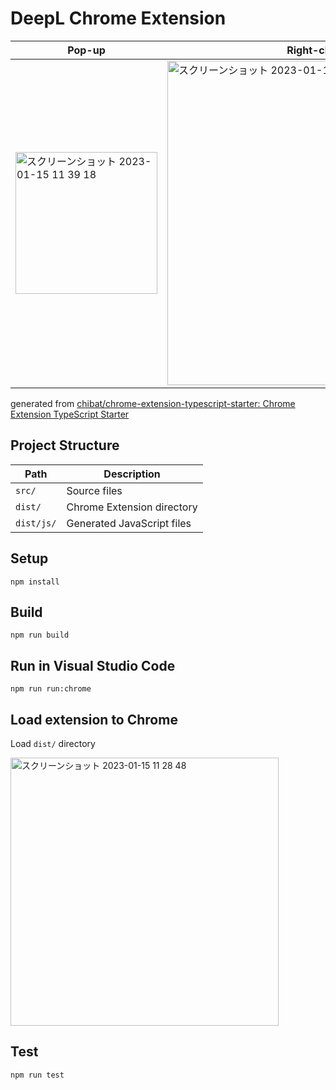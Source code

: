 # DeepL Chrome Extension

|  Pop-up  |  Right-click Menu |
| ---- | ---- |
| <img width="227" alt="スクリーンショット 2023-01-15 11 39 18" src="https://user-images.githubusercontent.com/60843722/212520124-dada8611-0180-4b2c-8401-83b01d294760.png" > |  <img width="519" alt="スクリーンショット 2023-01-15 11 41 22" src="https://user-images.githubusercontent.com/60843722/212520173-91de32e6-9c5e-42db-aa3c-ea21bf75d7f9.png"> |





generated from [chibat/chrome\-extension\-typescript\-starter: Chrome Extension TypeScript Starter](https://github.com/chibat/chrome-extension-typescript-starter)

## Project Structure

|  Path  |  Description |
| ---- | ---- |
|  `src/`  |  Source files |
|  `dist/`  |  Chrome Extension directory |
|  `dist/js/`  |  Generated JavaScript files |

## Setup

```
npm install
```

## Build

```
npm run build
```

## Run in Visual Studio Code

```
npm run run:chrome
```


## Load extension to Chrome

Load `dist/` directory

<img width="429" alt="スクリーンショット 2023-01-15 11 28 48" src="https://user-images.githubusercontent.com/60843722/212520064-c3437f08-637a-40e5-b1c6-5e03e5a8ec6e.png">

## Test
```
npm run test
```
